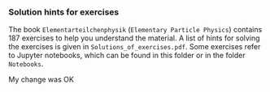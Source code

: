 ### Solution hints for exercises

The book `Elementarteilchenphysik` (`Elementary Particle Physics`) contains 187 exercises to help you understand the material. A list of hints for solving the exercises is given in `Solutions_of_exercises.pdf`. Some exercises refer to Jupyter notebooks, which can be found in this folder or in the folder `Notebooks`.

My change was OK

